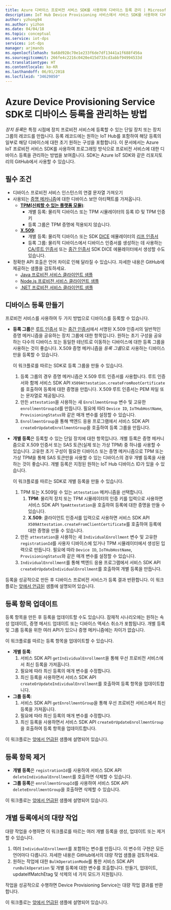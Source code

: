 ```yaml
---
title: Azure 디바이스 프로비전 서비스 SDK를 사용하여 디바이스 등록 관리 | Microsoft Docs
description: IoT Hub Device Provisioning 서비스에서 서비스 SDK를 사용하여 디바이스 등록을 관리하는 방법
author: yzhong94
ms.author: yizhon
ms.date: 04/04/18
ms.topic: conceptual
ms.service: iot-dps
services: iot-dps
manager: arjmands
ms.openlocfilehash: 9a68d928c70e1e233f6de7df13441a1f688f456a
ms.sourcegitcommit: 266fe4c2216c0420e415d733cd3abbf94994533d
ms.translationtype: HT
ms.contentlocale: ko-KR
ms.lasthandoff: 06/01/2018
ms.locfileid: "34629850"
---
```

# <a name="how-to-manage-device-enrollments-with-azure-device-provisioning-service-sdks"></a>Azure Device Provisioning Service SDK로 디바이스 등록을 관리하는 방법
*장치 등록*은 특정 시점에 장치 프로비전 서비스에 등록할 수 있는 단일 장치 또는 장치 그룹의 레코드를 만듭니다. 등록 레코드에는 원하는 IoT Hub를 포함하여 해당 등록의 일부로 해당 디바이스에 대한 초기 원하는 구성을 포함합니다. 이 문서에서는 Azure IoT 프로비전 서비스 SDK를 사용하여 프로그래밍 방식으로 프로비전 서비스에 대한 디바이스 등록을 관리하는 방법을 보여줍니다.  SDK는 Azure IoT SDK와 같은 리포지토리의 GitHub에서 사용할 수 있습니다.

## <a name="prerequisites"></a>필수 조건
* 디바이스 프로비전 서비스 인스턴스의 연결 문자열 가져오기
* 사용되는 [증명 메커니즘](concepts-security.md#attestation-mechanism)에 대한 디바이스 보안 아티팩트를 가져옵니다.
    * [**TPM(신뢰할 수 있는 플랫폼 모듈)**](/azure/iot-dps/concepts-security#trusted-platform-module):
        * 개별 등록: 물리적 디바이스 또는 TPM 시뮬레이터의 등록 ID 및 TPM 인증 키
        * 등록 그룹은 TPM 증명에 적용되지 않습니다.
    * [**X.509**](/azure/iot-dps/concepts-security):
        * 개별 등록: 물리적 디바이스 또는 SDK [DICE](https://azure.microsoft.com/blog/azure-iot-supports-new-security-hardware-to-strengthen-iot-security/) 에뮬레이터의 [리프 인증서](/azure/iot-dps/concepts-security#leaf-certificate)
        * 등록 그룹: 물리적 디바이스에서 디바이스 인증서를 생성하는 데 사용하는 [CA/루트 인증서](/azure/iot-dps/concepts-security#root-certificate) 또는 [중간 인증서](/azure/iot-dps/concepts-security#intermediate-certificate)  SDK DICE 에뮬레이터에서 생성할 수도 있습니다.
* 정확한 API 호출은 언어 차이로 인해 달라질 수 있습니다. 자세한 내용은 GitHub에 제공하는 샘플을 검토하세요.
   * [Java 프로비전 서비스 클라이언트 샘플](https://github.com/Azure/azure-iot-sdk-java/tree/master/provisioning/provisioning-samples)
   * [Node.js 프로비전 서비스 클라이언트 샘플](https://github.com/Azure/azure-iot-sdk-node/tree/master/provisioning/service/samples)
   * [.NET 프로비전 서비스 클라이언트 샘플](https://github.com/Azure/azure-iot-sdk-csharp/tree/master/provisioning/service/samples)

## <a name="create-a-device-enrollment"></a>디바이스 등록 만들기
프로비전 서비스를 사용하여 두 가지 방법으로 디바이스를 등록할 수 있습니다.

* **등록 그룹**은 [루트 인증서](https://docs.microsoft.com/azure/iot-dps/concepts-security#root-certificate) 또는 [중간 인증서](https://docs.microsoft.com/azure/iot-dps/concepts-security#intermediate-certificate)에서 서명된 X.509 인증서의 일반적인 증명 메커니즘을 공유하는 장치 그룹에 대한 항목입니다. 원하는 초기 구성을 공유하는 다수의 디바이스 또는 동일한 테넌트로 이동하는 디바이스에 대한 등록 그룹을 사용하는 것이 좋습니다. X.509 증명 메커니즘을 *등록 그룹*으로 사용하는 디바이스만을 등록할 수 있습니다. 

    이 워크플로를 따르는 SDK로 등록 그룹을 만들 수 있습니다.

    1. 등록 그룹의 경우 증명 메커니즘은 X.509 루트 인증서를 사용합니다.  루트 인증서와 함께 서비스 SDK API ```X509Attestation.createFromRootCertificate```를 호출하여 등록에 대한 증명을 만듭니다.  X.509 루트 인증서는 PEM 파일 또는 문자열로 제공됩니다.
    1. 만든 ```attestation```을 사용하는 새 ```EnrollmentGroup``` 변수 및 고유한 ```enrollmentGroupId```를 만듭니다.  필요에 따라 ```Device ID```, ```IoTHubHostName```, ```ProvisioningStatus```와 같은 매개 변수를 설정할 수 있습니다.
    2. ```EnrollmentGroup```을 통해 백엔드 응용 프로그램에서 서비스 SDK API ```createOrUpdateEnrollmentGroup```을 호출하여 등록 그룹을 만듭니다.

* **개별 등록**은 등록할 수 있는 단일 장치에 대한 항목입니다. 개별 등록은 증명 메커니즘으로 X.509 인증서 또는 SAS 토큰(실제 또는 가상 TPM) 중 하나를 사용할 수 있습니다. 고유한 초기 구성이 필요한 디바이스 또는 증명 메커니즘으로 TPM 또는 가상 TPM을 통해 SAS 토큰만을 사용할 수 있는 디바이스의 경우 개별 등록을 사용하는 것이 좋습니다. 개별 등록은 지정된 원하는 IoT Hub 디바이스 ID가 있을 수 있습니다.

    이 워크플로를 따르는 SDK로 개별 등록을 만들 수 있습니다.
    
    1. TPM 또는 X.509일 수 있는 ```attestation``` 메커니즘을 선택합니다.
        1. **TPM**: 물리적 장치 또는 TPM 시뮬레이터의 인증 키를 입력으로 사용하면 서비스 SDK API ```TpmAttestation```을 호출하여 등록에 대한 증명을 만들 수 있습니다. 
        2. **X.509**: 클라이언트 인증서를 입력으로 사용하면 서비스 SDK API ```X509Attestation.createFromClientCertificate```를 호출하여 등록에 대한 증명을 만들 수 있습니다.
    2. 만든 ```attestation```을 사용하는 새 ```IndividualEnrollment``` 변수 및 고유한 ```registrationId```를 사용자 디바이스에 있거나 TPM 시뮬레이터에서 생성된 입력으로 만듭니다.  필요에 따라 ```Device ID```, ```IoTHubHostName```, ```ProvisioningStatus```와 같은 매개 변수를 설정할 수 있습니다.
    3. ```IndividualEnrollment```를 통해 백엔드 응용 프로그램에서 서비스 SDK API ```createOrUpdateIndividualEnrollment```를 호출하여 개별 등록을 만듭니다.

등록을 성공적으로 만든 후 디바이스 프로비전 서비스가 등록 결과 반환합니다. 이 워크플로는 [앞에서 언급된](#prerequisites) 샘플에 설명되어 있습니다.

## <a name="update-an-enrollment-entry"></a>등록 항목 업데이트

등록 항목을 만든 후 등록을 업데이트할 수도 있습니다.  잠재적 시나리오에는 원하는 속성 업데이트, 증명 메서드 업데이트 또는 디바이스 액세스 취소가 포함됩니다.  개별 등록 및 그룹 등록을 위한 여러 API가 있으나 증명 메커니즘에는 차이가 없습니다.

이 워크플로를 따르는 등록 항목을 업데이트할 수 있습니다.
* **개별 등록**:
    1. 서비스 SDK API ```getIndividualEnrollment```을 통해 우선 프로비전 서비스에서 최신 등록을 가져옵니다.
    2. 필요에 따라 최신 등록의 매개 변수를 수정합니다. 
    3. 최신 등록을 사용하면서 서비스 SDK API ```createOrUpdateIndividualEnrollment```를 호출하여 등록 항목을 업데이트합니다.
* **그룹 등록**:
    1. 서비스 SDK API ```getEnrollmentGroup```을 통해 우선 프로비전 서비스에서 최신 등록을 가져옵니다.
    2. 필요에 따라 최신 등록의 매개 변수를 수정합니다.
    3. 최신 등록을 사용하면서 서비스 SDK API ```createOrUpdateEnrollmentGroup```을 호출하여 등록 항목을 업데이트합니다.

이 워크플로는 [앞에서 언급된](#prerequisites) 샘플에 설명되어 있습니다.

## <a name="remove-an-enrollment-entry"></a>등록 항목 제거

* **개별 등록**은 ```registrationId```를 사용하여 서비스 SDK API ```deleteIndividualEnrollment```를 호출하면 삭제할 수 있습니다.
* **그룹 등록**은 ```enrollmentGroupId```를 사용하여 서비스 SDK API ```deleteEnrollmentGroup```을 호출하면 삭제할 수 있습니다.

이 워크플로는 [앞에서 언급된](#prerequisites) 샘플에 설명되어 있습니다.

## <a name="bulk-operation-on-individual-enrollments"></a>개별 등록에서의 대량 작업

대량 작업을 수행하면 이 워크플로를 따르는 여러 개별 등록을 생성, 업데이트 또는 제거할 수 있습니다.

1. 여러 ```IndividualEnrollment```를 포함하는 변수를 만듭니다.  이 변수의 구현은 모든 언어마다 다릅니다.  자세한 내용은 GitHub에서의 대량 작업 샘플을 검토하세요.
2. 원하는 작업에 대한 ```BulkOperationMode```를 통한 서비스 SDK API ```runBulkOperation``` 및 개별 등록에 대한 변수를 호출합니다. 만들기, 업데이트, updateIfMatchEtag 및 삭제의 네 가지 모드가 지원됩니다.

작업을 성공적으로 수행하면 Device Provisioning Service는 대량 작업 결과를 반환합니다.

이 워크플로는 [앞에서 언급된](#prerequisites) 샘플에 설명되어 있습니다.
